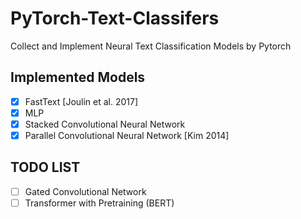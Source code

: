 # PyTorch-Text-Classifers
Collect and Implement Neural Text Classification Models by Pytorch

## Implemented Models
- [X] FastText [Joulin et al. 2017]
- [X] MLP
- [X] Stacked Convolutional Neural Network
- [X] Parallel Convolutional Neural Network [Kim 2014]

## TODO LIST

- [ ] Gated Convolutional Network
- [ ] Transformer with Pretraining (BERT)